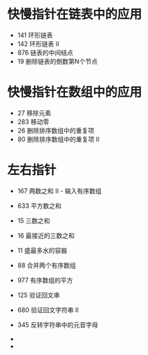 # 快慢指针在链表中的应用

- 141 环形链表
- 142 环形链表 II
- 876 链表的中间结点
- 19 删除链表的倒数第N个节点

# 快慢指针在数组中的应用

- 27 移除元素
- 283 移动零
- 26 删除排序数组中的重复项
- 80 删除排序数组中的重复项 II

# 左右指针

- 167 两数之和 II - 输入有序数组

- 633 平方数之和

- 15 三数之和

- 16 最接近的三数之和 

- 11 盛最多水的容器

- 88 合并两个有序数组

- 977 有序数组的平方

- 125 验证回文串

- 680 验证回文字符串 Ⅱ

- 345 反转字符串中的元音字母

- 

- 

  

